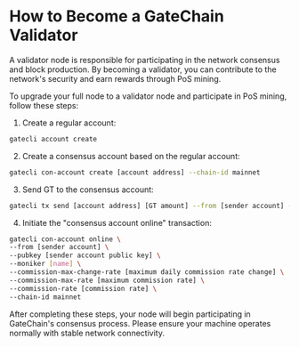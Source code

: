 # How to Become a GateChain Validator

A validator node is responsible for participating in the network consensus and block production. By becoming a validator, you can contribute to the network's security and earn rewards through PoS mining.

To upgrade your full node to a validator node and participate in PoS mining, follow these steps:

1. Create a regular account:
```bash
gatecli account create
```

2. Create a consensus account based on the regular account:
```bash
gatecli con-account create [account address] --chain-id mainnet
```

3. Send GT to the consensus account:
```bash
gatecli tx send [account address] [GT amount] --from [sender account] --fees [fee amount] --chain-id [chain ID] -y
```

4. Initiate the "consensus account online" transaction:
```bash
gatecli con-account online \
--from [sender account] \
--pubkey [sender account public key] \
--moniker [name] \
--commission-max-change-rate [maximum daily commission rate change] \
--commission-max-rate [maximum commission rate] \
--commission-rate [commission rate] \
--chain-id mainnet
```

After completing these steps, your node will begin participating in GateChain's consensus process. Please ensure your machine operates normally with stable network connectivity.


